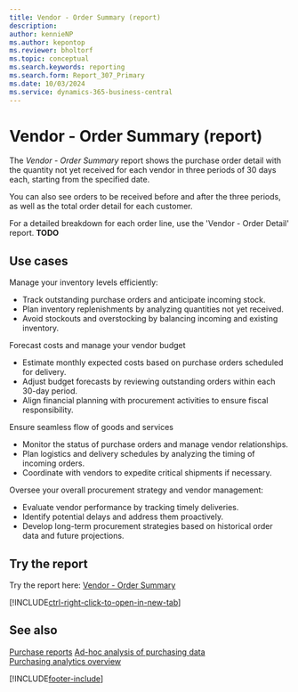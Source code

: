 ```yaml
---
title: Vendor - Order Summary (report)
description: 
author: kennieNP
ms.author: kepontop
ms.reviewer: bholtorf
ms.topic: conceptual
ms.search.keywords: reporting
ms.search.form: Report_307_Primary
ms.date: 10/03/2024
ms.service: dynamics-365-business-central
---
```


# Vendor - Order Summary (report)

The *Vendor - Order Summary* report shows the purchase order detail with the quantity not yet received for each vendor in three periods of 30 days each, starting from the specified date. 

You can also see orders to be received before and after the three periods, as well as the total order detail for each customer. 

For a detailed breakdown for each order line, use the 'Vendor - Order Detail' report. **TODO**


## Use cases

Manage your inventory levels efficiently:
- Track outstanding purchase orders and anticipate incoming stock.
- Plan inventory replenishments by analyzing quantities not yet received.
- Avoid stockouts and overstocking by balancing incoming and existing inventory.

Forecast costs and manage your vendor budget
- Estimate monthly expected costs based on purchase orders scheduled for delivery.
- Adjust budget forecasts by reviewing outstanding orders within each 30-day period.
- Align financial planning with procurement activities to ensure fiscal responsibility.

Ensure seamless flow of goods and services
- Monitor the status of purchase orders and manage vendor relationships.
- Plan logistics and delivery schedules by analyzing the timing of incoming orders.
- Coordinate with vendors to expedite critical shipments if necessary.

Oversee your overall procurement strategy and vendor management:
- Evaluate vendor performance by tracking timely deliveries.
- Identify potential delays and address them proactively.
- Develop long-term procurement strategies based on historical order data and future projections.


## Try the report

Try the report here: [Vendor - Order Summary](https://businesscentral.dynamics.com?report=307)

[!INCLUDE[ctrl-right-click-to-open-in-new-tab](../includes/ctrl-right-click-to-open-in-new-tab.md)]


## See also

[Purchase reports](../purchase-reports.md)
[Ad-hoc analysis of purchasing data](../ad-hoc-analysis-purchasing.md)  
[Purchasing analytics overview](../purchasing-analytics-overview.md)   

[!INCLUDE[footer-include](../includes/footer-banner.md)]